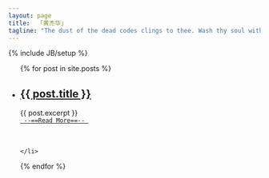 ```yaml
---
layout: page
title: 	「黄杰华」
tagline: "The dust of the dead codes clings to thee. Wash thy soul with debugging."
---
```

{% include JB/setup %}
<link rel="shortcut icon" href="/assets/files/favicon.ico" />
<ul>
  {% for post in site.posts %}
    <li>
      <h2><a href="{{ post.url }}">{{ post.title }}</a></h2>
      {{ post.excerpt }}
      <br/>
      <a href="{{ post.url }}"><code> --==Read More==-- </code></a>
      <br/><br/><br/>

    </li>
  {% endfor %}
</ul>

